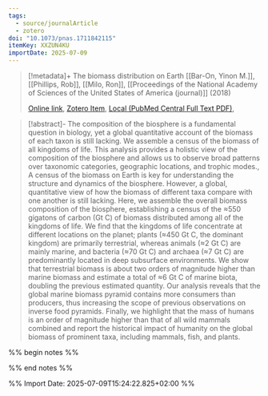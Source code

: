 ```yaml
---
tags:
  - source/journalArticle
  - zotero
doi: "10.1073/pnas.1711842115"
itemKey: XXZUN4KU
importDate: 2025-07-09
---
```

>[!metadata]+
> The biomass distribution on Earth
> [[Bar-On, Yinon M.]], [[Phillips, Rob]], [[Milo, Ron]], 
> [[Proceedings of the National Academy of Sciences of the United States of America (journal)]] (2018)
> 
> [Online link](https://www.pnas.org/doi/full/10.1073/pnas.1711842115), [Zotero Item](zotero://select/library/items/XXZUN4KU), [Local (PubMed Central Full Text PDF)](file://C:/Users/aburg/Documents/references/zotero/storage/C7IWEPFS/Bar-On2018_biomassdistribution.pdf), 

>[!abstract]-
>The composition of the biosphere is a fundamental question in biology, yet a global quantitative account of the biomass of each taxon is still lacking. We assemble a census of the biomass of all kingdoms of life. This analysis provides a holistic view of the composition of the biosphere and allows us to observe broad patterns over taxonomic categories, geographic locations, and trophic modes., A census of the biomass on Earth is key for understanding the structure and dynamics of the biosphere. However, a global, quantitative view of how the biomass of different taxa compare with one another is still lacking. Here, we assemble the overall biomass composition of the biosphere, establishing a census of the ≈550 gigatons of carbon (Gt C) of biomass distributed among all of the kingdoms of life. We find that the kingdoms of life concentrate at different locations on the planet; plants (≈450 Gt C, the dominant kingdom) are primarily terrestrial, whereas animals (≈2 Gt C) are mainly marine, and bacteria (≈70 Gt C) and archaea (≈7 Gt C) are predominantly located in deep subsurface environments. We show that terrestrial biomass is about two orders of magnitude higher than marine biomass and estimate a total of ≈6 Gt C of marine biota, doubling the previous estimated quantity. Our analysis reveals that the global marine biomass pyramid contains more consumers than producers, thus increasing the scope of previous observations on inverse food pyramids. Finally, we highlight that the mass of humans is an order of magnitude higher than that of all wild mammals combined and report the historical impact of humanity on the global biomass of prominent taxa, including mammals, fish, and plants.

%% begin notes %%

%% end notes %%

%% Import Date: 2025-07-09T15:24:22.825+02:00 %%
